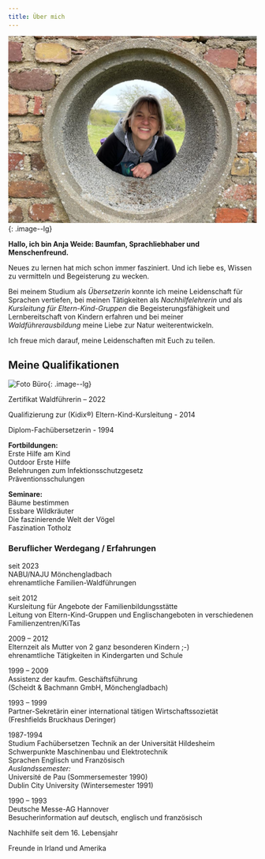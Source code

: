 ```yaml
---
title: Über mich
---
```

![Foto Anja Weide](/photoaboutme.jpg){: .image--lg}

**Hallo, ich bin Anja Weide: Baumfan, Sprachliebhaber und Menschenfreund.**

Neues zu lernen hat mich schon immer fasziniert.
Und ich liebe es, Wissen zu vermitteln und Begeisterung zu wecken.

Bei meinem Studium als *Übersetzerin* konnte ich meine Leidenschaft für Sprachen vertiefen, bei meinen Tätigkeiten als *Nachhilfelehrerin* und als *Kursleitung für Eltern-Kind-Gruppen* die Begeisterungsfähigkeit und Lernbereitschaft von Kindern erfahren und bei meiner *Waldführerausbildung* meine Liebe zur Natur weiterentwickeln.

Ich freue mich darauf, meine Leidenschaften mit Euch zu teilen. 

## Meine Qualifikationen



![Foto Büro](/photooffice.jpg){: .image--lg}


Zertifikat Waldführerin – 2022

Qualifizierung zur (Kidix®) Eltern-Kind-Kursleitung - 2014

Diplom-Fachübersetzerin - 1994

**Fortbildungen:**\
Erste Hilfe am Kind\
Outdoor Erste Hilfe\
Belehrungen zum Infektionsschutzgesetz\
Präventionsschulungen

**Seminare:**\
Bäume bestimmen\
Essbare Wildkräuter\
Die faszinierende Welt der Vögel\
Faszination Totholz


### Beruflicher Werdegang / Erfahrungen

seit 2023\
NABU/NAJU Mönchengladbach\
ehrenamtliche Familien-Waldführungen

seit 2012\
Kursleitung für Angebote der Familienbildungsstätte\
Leitung von Eltern-Kind-Gruppen und Englischangeboten in verschiedenen Familienzentren/KiTas

2009 – 2012\
Elternzeit als Mutter von 2 ganz besonderen Kindern ;-)\
ehrenamtliche Tätigkeiten in Kindergarten und Schule

1999 – 2009\
Assistenz der kaufm. Geschäftsführung\
(Scheidt & Bachmann GmbH, Mönchengladbach)

1993 – 1999\
Partner-Sekretärin einer international tätigen Wirtschaftssozietät\
(Freshfields Bruckhaus Deringer)

1987-1994\
Studium Fachübersetzen Technik an der Universität Hildesheim\
Schwerpunkte Maschinenbau und Elektrotechnik\
Sprachen Englisch und Französisch\
*Auslandssemester:*\
Université de Pau (Sommersemester 1990)\
Dublin City University (Wintersemester 1991)

1990 – 1993\
Deutsche Messe-AG Hannover\
Besucherinformation auf deutsch, englisch und französisch

Nachhilfe seit dem 16. Lebensjahr

Freunde in Irland und Amerika